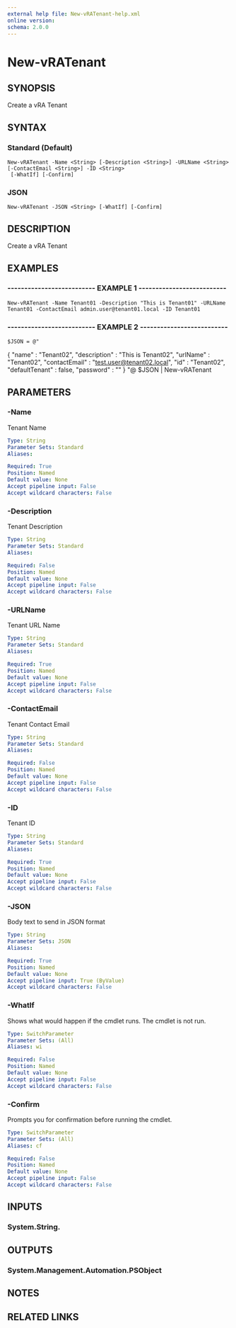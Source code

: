 ```yaml
---
external help file: New-vRATenant-help.xml
online version: 
schema: 2.0.0
---
```


# New-vRATenant

## SYNOPSIS
Create a vRA Tenant

## SYNTAX

### Standard (Default)
```
New-vRATenant -Name <String> [-Description <String>] -URLName <String> [-ContactEmail <String>] -ID <String>
 [-WhatIf] [-Confirm]
```

### JSON
```
New-vRATenant -JSON <String> [-WhatIf] [-Confirm]
```

## DESCRIPTION
Create a vRA Tenant

## EXAMPLES

### -------------------------- EXAMPLE 1 --------------------------
```
New-vRATenant -Name Tenant01 -Description "This is Tenant01" -URLName Tenant01 -ContactEmail admin.user@tenant01.local -ID Tenant01
```

### -------------------------- EXAMPLE 2 --------------------------
```
$JSON = @"
```

{
  "name" : "Tenant02",
  "description" : "This is Tenant02",
  "urlName" : "Tenant02",
  "contactEmail" : "test.user@tenant02.local",
  "id" : "Tenant02",
  "defaultTenant" : false,
  "password" : ""
}
"@
$JSON | New-vRATenant

## PARAMETERS

### -Name
Tenant Name

```yaml
Type: String
Parameter Sets: Standard
Aliases: 

Required: True
Position: Named
Default value: None
Accept pipeline input: False
Accept wildcard characters: False
```

### -Description
Tenant Description

```yaml
Type: String
Parameter Sets: Standard
Aliases: 

Required: False
Position: Named
Default value: None
Accept pipeline input: False
Accept wildcard characters: False
```

### -URLName
Tenant URL Name

```yaml
Type: String
Parameter Sets: Standard
Aliases: 

Required: True
Position: Named
Default value: None
Accept pipeline input: False
Accept wildcard characters: False
```

### -ContactEmail
Tenant Contact Email

```yaml
Type: String
Parameter Sets: Standard
Aliases: 

Required: False
Position: Named
Default value: None
Accept pipeline input: False
Accept wildcard characters: False
```

### -ID
Tenant ID

```yaml
Type: String
Parameter Sets: Standard
Aliases: 

Required: True
Position: Named
Default value: None
Accept pipeline input: False
Accept wildcard characters: False
```

### -JSON
Body text to send in JSON format

```yaml
Type: String
Parameter Sets: JSON
Aliases: 

Required: True
Position: Named
Default value: None
Accept pipeline input: True (ByValue)
Accept wildcard characters: False
```

### -WhatIf
Shows what would happen if the cmdlet runs.
The cmdlet is not run.

```yaml
Type: SwitchParameter
Parameter Sets: (All)
Aliases: wi

Required: False
Position: Named
Default value: None
Accept pipeline input: False
Accept wildcard characters: False
```

### -Confirm
Prompts you for confirmation before running the cmdlet.

```yaml
Type: SwitchParameter
Parameter Sets: (All)
Aliases: cf

Required: False
Position: Named
Default value: None
Accept pipeline input: False
Accept wildcard characters: False
```

## INPUTS

### System.String.

## OUTPUTS

### System.Management.Automation.PSObject

## NOTES

## RELATED LINKS

